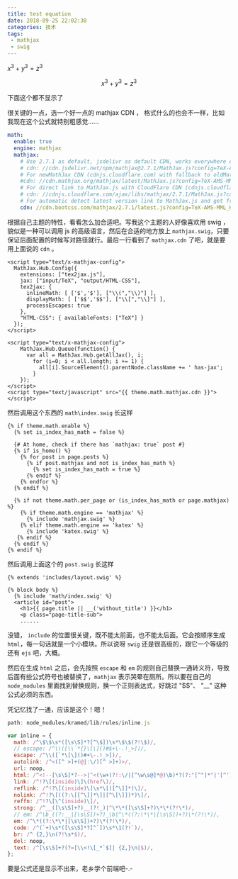 ```yaml
---
title: test equation
date: 2018-09-25 22:02:30
categories: 技术
tags: 
 - mathjax
 - swig
---
```


$x^3+y^3=z^3$

$$x^3+y^3=z^3$$

下面这个都不显示了

很关键的一点，选一个好一点的 mathjax CDN ， 格式什么的也会不一样，比如我现在这个公式就特别粗感觉……

```yml
math:
  enable: true
  engine: mathjax
  mathjax:
    # Use 2.7.1 as default, jsdelivr as default CDN, works everywhere even in China
    # cdn: //cdn.jsdelivr.net/npm/mathjax@2.7.1/MathJax.js?config=TeX-AMS-MML_HTMLorMML
    # For newMathJax CDN (cdnjs.cloudflare.com) with fallback to oldMathJax (cdn.mathjax.org).
    #cdn: //cdn.mathjax.org/mathjax/latest/MathJax.js?config=TeX-AMS-MML_HTMLorMML
    # For direct link to MathJax.js with CloudFlare CDN (cdnjs.cloudflare.com).
    # cdn: //cdnjs.cloudflare.com/ajax/libs/mathjax/2.7.1/MathJax.js?config=TeX-MML-AM_CHTML
    # For automatic detect latest version link to MathJax.js and get from Bootcss.
    cdn: //cdn.bootcss.com/mathjax/2.7.1/latest.js?config=TeX-AMS-MML_HTMLorMML
```

根据自己主题的特性，看看怎么加合适吧。写我这个主题的人好像喜欢用 swig ， 貌似是一种可以调用 js 的高级语言，然后在合适的地方放上 `mathjax.swig`，只要保证后面配置的时候写对路径就行。最后一行看到了 `mathjax.cdn` 了吧，就是要用上面说的 `cdn` 。

```swig
<script type="text/x-mathjax-config">
  MathJax.Hub.Config({
    extensions: ["tex2jax.js"],
    jax: ["input/TeX", "output/HTML-CSS"],
    tex2jax: {
      inlineMath: [ ['$','$'], ["\\(","\\)"] ],
      displayMath: [ ['$$','$$'], ["\\[","\\]"] ],
      processEscapes: true
    },
    "HTML-CSS": { availableFonts: ["TeX"] }
  });
</script>

<script type="text/x-mathjax-config">
    MathJax.Hub.Queue(function() {
      var all = MathJax.Hub.getAllJax(), i;
        for (i=0; i < all.length; i += 1) {
          all[i].SourceElement().parentNode.className += ' has-jax';
        }
    });
</script>
<script type="text/javascript" src="{{ theme.math.mathjax.cdn }}"></script>
```

然后调用这个东西的 `math\index.swig` 长这样
```swig
{% if theme.math.enable %}
  {% set is_index_has_math = false %}

  {# At home, check if there has `mathjax: true` post #}
  {% if is_home() %}
    {% for post in page.posts %}
      {% if post.mathjax and not is_index_has_math %}
        {% set is_index_has_math = true %}
      {% endif %}
    {% endfor %}
  {% endif %}

  {% if not theme.math.per_page or (is_index_has_math or page.mathjax) %}
    {% if theme.math.engine == 'mathjax' %}
      {% include 'mathjax.swig' %}
    {% elif theme.math.engine == 'katex' %}
      {% include 'katex.swig' %}
   {% endif %}
  {% endif %}
{% endif %}
```

然后调用上面这个的 `post.swig` 长这样
```swig
{% extends 'includes/layout.swig' %}

{% block body %}
  {% include 'math/index.swig' %}
  <article id="post">
    <h1>{{ page.title || __('without_title') }}</h1>
    <p class="page-title-sub">
    ......
```

没错， `include` 的位置很关键，既不能太前面，也不能太后面。它会按顺序生成 `html`，每一句话就是一个小模块。所以说呀 `swig` 还是很高级的，跟它一个等级的还有 `ejs` 吧，大概。

然后在生成 `html` 之后，会先按照 `escape` 和 `em` 的规则自己替换一通转义符，导致后面有些公式符号也被替换了，`mathjax` 表示哭晕在厕所。所以要在自己的 `node_modules` 里面找到替换规则，换一个正则表达式，好跳过 "$$"、 "__" 这种公式必须的东西。

凭记忆找了一通，应该是这个！嗯！
```js
path: node_modules/kramed/lib/rules/inline.js

var inline = {
  math: /^\$\$\s*([\s\S]*?[^\$])\s*\$\$(?!\$)/,
  // escape: /^\\([\\`*{}\[\]()#$+\-.!_>])/,
  escape: /^\\([`*\[\]()#+\-.!_>])/,
  autolink: /^<([^ >]+(@|:\/)[^ >]+)>/,
  url: noop,
  html: /^<!--[\s\S]*?-->|^<(\w+(?!:\/|[^\w\s@]*@)\b)*?(?:"[^"]*"|'[^']*'|[^'">])*?>([\s\S]*?)?<\/\1>|^<(\w+(?!:\/|[^\w\s@]*@)\b)(?:"[^"]*"|'[^']*'|[^'">])*?>/,
  link: /^!?\[(inside)\]\(href\)/,
  reflink: /^!?\[(inside)\]\s*\[([^\]]*)\]/,
  nolink: /^!?\[((?:\[[^\]]*\]|[^\[\]])*)\]/,
  reffn: /^!?\[\^(inside)\]/,
  strong: /^__([\s\S]+?)__(?!_)|^\*\*([\s\S]+?)\*\*(?!\*)/,
  // em: /^\b_((?:__|[\s\S])+?)_\b|^\*((?:\*\*|[\s\S])+?)\*(?!\*)/,
  em: /^\*((?:\*\*|[\s\S])+?)\*(?!\*)/,
  code: /^(`+)\s*([\s\S]*?[^`])\s*\1(?!`)/,
  br: /^ {2,}\n(?!\s*$)/,
  del: noop,
  text: /^[\s\S]+?(?=[\\<!\[_*`$]| {2,}\n|$)/,
};
```

要是公式还是显示不出来，老乡学个前端吧-.-